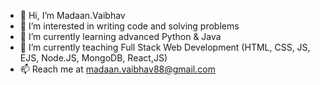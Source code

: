 - 👋 Hi, I’m Madaan.Vaibhav
- 👀 I’m interested in writing code and solving problems
- 🌱 I’m currently learning advanced Python & Java
- 💞️ I’m currently teaching Full Stack Web Development (HTML, CSS, JS, EJS, Node.JS, MongoDB, React,JS)
- 📫 Reach me at madaan.vaibhav88@gmail.com

<!---
vaibhavmad/vaibhavmad is a ✨ special ✨ repository because its `README.md` (this file) appears on your GitHub profile.
You can click the Preview link to take a look at your changes.
--->

